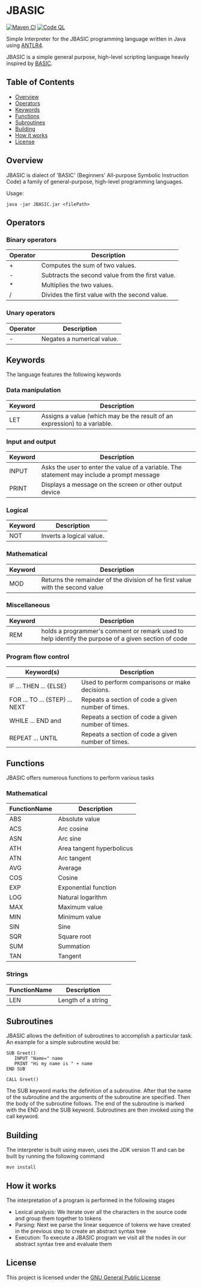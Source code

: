 # JBASIC

[![Maven CI](https://github.com/FrederikTobner/JBASIC/actions/workflows/maven.yml/badge.svg)](https://github.com/FrederikTobner/JBASIC/actions/workflows/maven.yml)
[![Code QL](https://github.com/FrederikTobner/JBASIC/actions/workflows/codeql.yml/badge.svg)](https://github.com/FrederikTobner/JBASIC/actions/workflows/codeql.yml)

Simple Interpreter for the JBASIC programming language written in Java using [ANTLR4](https://www.antlr.org/).

JBASIC is a simple general purpose, high-level scripting language heavily inspired
by [BASIC](https://en.wikipedia.org/wiki/BASIC).

## Table of Contents

* [Overview](#overview)
* [Operators](#operators)
* [Keywords](#keywords)
* [Functions](#functions)
* [Subroutines](#subroutines)
* [Building](#building)
* [How it works](#how-it-works)
* [License](#license)

## Overview

JBASIC is dialect of 'BASIC' (Beginners' All-purpose Symbolic Instruction Code) a family of general-purpose, high-level
programming languages.

Usage:

    java -jar JBASIC.jar <filePath>

## Operators

### Binary operators

| Operator | Description                                                                   |
|----------|-------------------------------------------------------------------------------|
| +        | Computes the sum of two values.                                               |
| -        | Subtracts the second value from the first value.                              |
| *        | Multiplies the two values.                                                    |
| /        | Divides the first value with the second value.                                |

### Unary operators

| Operator | Description                |
|----------|----------------------------|
| -        | Negates a numerical value. |

## Keywords

The language features the following keywords

### Data manipulation

| Keyword | Description                                                               |
|---------|---------------------------------------------------------------------------|
| LET     | Assigns a value (which may be the result of an expression) to a variable. |

### Input and output

| Keyword | Description                                                                                |
|---------|--------------------------------------------------------------------------------------------|
| INPUT   | Asks the user to enter the value of a variable. The statement may include a prompt message |
| PRINT   | Displays a message on the screen or other output device                                    |

### Logical

| Keyword | Description                                                                   |
|---------|-------------------------------------------------------------------------------|
| NOT     | Inverts a logical value.                                                      |

### Mathematical

| Keyword | Description                                                                   |
|---------|-------------------------------------------------------------------------------|
| MOD     | Returns the remainder of the division of he first value with the second value |

### Miscellaneous

| Keyword | Description                                                                                         |
|---------|-----------------------------------------------------------------------------------------------------|
| REM     | holds a programmer's comment or remark used to help identify the purpose of a given section of code |

### Program flow control

| Keyword(s)                     | Description                                        |
|--------------------------------|----------------------------------------------------|
| IF ... THEN ... {ELSE}         | Used to perform comparisons or make decisions.     |
| FOR ... TO ... {STEP} ... NEXT | Repeats a section of code a given number of times. |
| WHILE ... END and              | Repeats a section of code a given number of times. |
| REPEAT ... UNTIL               | Repeats a section of code a given number of times. |

## Functions

JBASIC offers numerous functions to perform various tasks

### Mathematical

| FunctionName | Description               |
|--------------|---------------------------|
| ABS          | Absolute value            |
| ACS          | Arc cosine                |
| ASN          | Arc sine                  |
| ATH          | Area tangent hyperbolicus |
| ATN          | Arc tangent               |
| AVG          | Average                   |
| COS          | Cosine                    |
| EXP          | Exponential function      |
| LOG          | Natural logarithm         |
| MAX          | Maximum value             |
| MIN          | Minimum value             |
| SIN          | Sine                      |
| SQR          | Square root               |
| SUM          | Summation                 |
| TAN          | Tangent                   |

### Strings

| FunctionName | Description        |
|--------------|--------------------|
| LEN          | Length of a string |

## Subroutines

JBASIC allows the definition of subroutines to accomplish a particular task. An example for a simple subroutine would
be:

```
SUB Greet()
   INPUT "Name=" name
   PRINT "Hi my name is " + name
END SUB

CALL Greet()
```

The SUB keyword marks the definition of a subroutine. After that the name of the subroutine and the arguments of the
subroutine are specified. Then the body of the subroutine follows. The end of the subroutine is marked with the END and
the SUB keyword. Subroutines are then invoked using the call keyword.

## Building

The interpreter is built using maven, uses the JDK version 11 and can be built by running the following command

    mvn install

## How it works

The interpretation of a program is performed in the following stages

* Lexical analysis: We iterate over all the characters in the source code and group them together to tokens
* Parsing: Next we parse the linear sequence of tokens we have created in the previous step to create an abstract syntax
  tree
* Execution: To execute a JBASIC program we visit all the nodes in our abstract syntax tree and evaluate them

## License

This project is licensed under the [GNU General Public License](LICENSE)